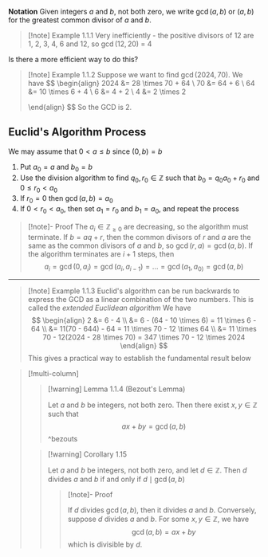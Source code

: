 **Notation** Given integers $a$ and $b$, not both zero, we write $\gcd(a, b)$ or $(a, b)$ for the greatest common divisor of $a$ and $b$. 

>[!note] Example 1.1.1
>Very inefficiently - the positive divisors of 12 are 1, 2, 3, 4, 6 and 12, so $\gcd(12, 20)$ = 4

Is there a more efficient way to do this? 
>[!note] Example 1.1.2
>Suppose we want to find $\gcd(2024, 70)$. We have
>$$
>\begin{align}
>2024 &= 28 \times 70 + 64 \\
>70 &= 64 + 6 \\
>64 &= 10 \times 6 + 4 \\
>6 &= 4 + 2 \\
>4 &= 2 \times 2
>
>\end{align}
>$$
>So the GCD is 2.

## Euclid's Algorithm Process
We may assume that $0 < a \le b$ since $(0, b) = b$
1. Put $a_{0}= a$ and $b_{0}= b$
2. Use the division algorithm to find $q_{0}, r_{0}\in \mathbb{Z}$ such that $b_{0}= q_0a_{0}+ r_0$ and $0 \le r_{0}< a_0$
3. If $r_{0}= 0$ then $\gcd(a, b) = a_0$
4. If $0 < r_{0}< a_0$, then set $a_{1}= r_0$ and $b_{1}= a_0$, and repeat the process 

>[!note]- Proof 
>The $a_{i}\in \mathbb{Z}_{\ge 0}$ are decreasing, so the algorithm must terminate. If $b = aq + r$, then the common divisors of $r$ and $a$ are the same as the common divisors of $a$ and $b$, so $\gcd(r, a) = \gcd(a, b)$. If the algorithm terminates are $i + 1$ steps, then 
>$$a_{i}= \gcd(0, a_{i}) = \gcd(a_{i},a_{i-1}) = ... = \gcd(a_{1}, a_{0)} = \gcd(a, b)$$

--- 
>[!note] Example 1.1.3
>Euclid's algorithm can be run backwards to express the GCD as a linear combination of the two numbers. This is called the *extended Euclidean algorithm*
>We have 
>$$
>\begin{align} 
>2 &= 6 - 4 \\
>&= 6 - (64 - 10 \times 6) = 11 \times 6 - 64 \\
>&= 11(70 - 644) - 64 = 11 \times 70 - 12 \times 64 \\
>&= 11 \times 70 - 12(2024 - 28 \times 70) = 347 \times 70 - 12 \times 2024
>\end{align}
>$$
>This gives a practical way to establish the fundamental result below 

>[!multi-column]
>>[!warning] Lemma 1.1.4 (Bezout's Lemma)
>>
>>Let $a$ and $b$ be integers, not both zero. Then there exist $x, y \in \mathbb{Z}$ such that
>>$$ax + by = \gcd(a, b)$$ 
>>^bezouts
>
>>[!warning] Corollary 1.15
>>
>>Let $a$ and $b$ be integers, not both zero, and let $d \in \mathbb{Z}$. Then $d$ divides $a$ and $b$ if and only if $d \mid \gcd(a, b)$
>>>[!note]- Proof
>>>
>>>If $d$ divides $\gcd(a, b)$, then it divides $a$ and $b$. Conversely, suppose $d$ divides $a$ and $b$. For some $x, y \in \mathbb{Z}$, we have 
>>>$$\gcd(a, b) = ax + by$$
>>>which is divisible by $d$.


